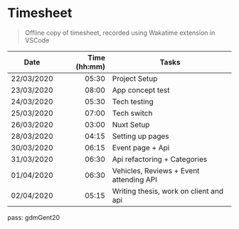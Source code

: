 # Timesheet
> Offline copy of timesheet, recorded using Wakatime extension in VSCode

| Date       | Time (hh:mm) | Tasks                                   |
| ---------- | -----------: | --------------------------------------- |
| 22/03/2020 |        05:30 | Project Setup                           |
| 23/03/2020 |        08:00 | App concept test                        |
| 24/03/2020 |        05:30 | Tech testing                            |
| 25/03/2020 |        07:00 | Tech switch                             |
| 26/03/2020 |        03:00 | Nuxt Setup                              |
| 28/03/2020 |        04:15 | Setting up pages                        |
| 30/03/2020 |        06:15 | Event page + Api                        |
| 31/03/2020 |        06:30 | Api refactoring + Categories            |
| 01/04/2020 |        06:30 | Vehicles, Reviews + Event attending API |
| 02/04/2020 |        05:15 | Writing thesis, work on client and api  |

pass: gdmGent20